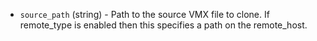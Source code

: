<!-- Code generated from the comments of the Config struct in builder/vmware/vmx/config.go; DO NOT EDIT MANUALLY -->

-   `source_path` (string) - Path to the source VMX file to clone. If
remote_type is enabled then this specifies a path on the remote_host.

